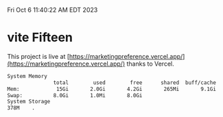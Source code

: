Fri Oct  6 11:40:22 AM EDT 2023

# vite Fifteen


This project is live at [https://marketingpreference.vercel.app/](https://marketingpreference.vercel.app/) thanks to Vercel.

```bash
System Memory
               total        used        free      shared  buff/cache   available
Mem:            15Gi       2.0Gi       4.2Gi       265Mi       9.1Gi        12Gi
Swap:          8.0Gi       1.0Mi       8.0Gi
System Storage
378M	.
```
```bash
